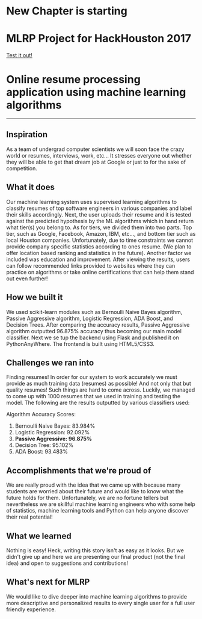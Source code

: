 # New Chapter is starting 

# MLRP Project for HackHouston 2017

[Test it out!](http://mlrpro.com)

# Online resume processing application using machine learning algorithms
------------------------------------------------------------------------
## Inspiration
As a team of undergrad computer scientists we will soon face the crazy world or resumes, interviews, work, etc... It stresses everyone out whether they will be able to get that dream job at Google or just to for the sake of competition.

## What it does
Our machine learning system uses supervised learning algorithms to classify resumes of top software engineers in various companies and label their skills accordingly. Next, the user uploads their resume and it is tested against the predicted hypothesis by the ML algorithms which in hand return what tier(s) you belong to. As for tiers, we divided them into two parts. Top tier, such as Google, Facebook, Amazon, IBM, etc..., and bottom tier such as local Houston companies. Unfortunately, due to time constraints we cannot provide company specific statistics according to ones resume. (We plan to offer location based ranking and statistics in the future). Another factor we included was education and improvement. After viewing the results, users can follow recommended links provided to websites where they can practice on algorithms or take online certifications that can help them stand out even further!

## How we built it
We used scikit-learn modules such as Bernoulli Naive Bayes algorithm, Passive Aggressive algorithm, Logistic Regression, ADA Boost, and Decision Trees. After comparing the accuracy results, Passive Aggressive algorithm outputted 96.875% accuracy thus becoming our main model classifier. Next we se tup the backend using Flask and published it on PythonAnyWhere. The frontend is built using HTML5/CSS3. 

## Challenges we ran into
Finding resumes! In order for our system to work accurately we must provide as much training data (resumes) as possible! And not only that but quality resumes! Such things are hard to come across. Luckily, we managed to come up with 1000 resumes that we used in training and testing the model. The following are the results outputted by various classifiers used:

Algorithm Accuracy Scores:
1. Bernoulli Naive Bayes: 83.984% 
2. Logistic Regression: 92.092%
3. **Passive Aggressive: 96.875%**
4. Decision Tree: 95.102%
5. ADA Boost: 93.483%

## Accomplishments that we're proud of
We are really proud with the idea that we came up with because many students are worried about their future and would like to know what the future holds for them. Unfortunately, we are no fortune tellers but nevertheless we are skillful machine learning engineers who with some help of statistics, machine learning tools and Python can help anyone discover their real potential!

## What we learned
Nothing is easy! Heck, writing this story isn't as easy as it looks. But we didn't give up and here we are presenting our final product (not the final idea) and open to suggestions and contributions!

## What's next for MLRP
We would like to dive deeper into machine learning algorithms to provide more descriptive and personalized results to every single user for a full user friendly experience.
